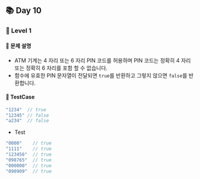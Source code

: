 ## 📚 Day 10
### 🚀 Level 1

#### 🤔 문제 설명

- ATM 기계는 4 자리 또는 6 자리 PIN 코드를 허용하며 PIN 코드는 정확히 4 자리 또는 정확히 6 자리를 포함 할 수 없습니다.
- 함수에 유효한 PIN 문자열이 전달되면 `true`를 반환하고 그렇지 않으면 `false`를 반환합니다.


#### 🎯 TestCase

```javascript
"1234"  // true
"12345" // false
"a234"  // false
```
- Test

```javascript
"0000"    // true
"1111"    // true
"123456"  // true
"098765"  // true
"000000"  // true
"090909"  // true
```